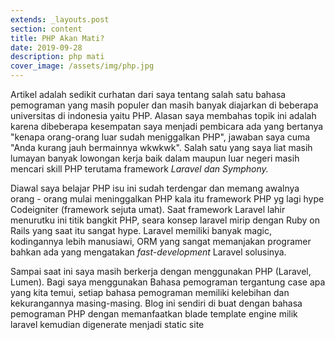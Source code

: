 ```yaml
---
extends: _layouts.post
section: content
title: PHP Akan Mati?
date: 2019-09-28
description: php mati
cover_image: /assets/img/php.jpg
---
```


Artikel adalah sedikit curhatan dari saya tentang salah satu bahasa pemograman yang masih populer dan masih banyak diajarkan di beberapa universitas di indonesia yaitu PHP. Alasan saya membahas topik ini adalah karena dibeberapa kesempatan saya menjadi pembicara ada yang bertanya "kenapa orang-orang luar sudah meniggalkan PHP", jawaban saya cuma "Anda kurang jauh bermainnya wkwkwk". Salah satu yang saya liat masih lumayan banyak lowongan kerja baik dalam maupun luar negeri masih mencari skill PHP terutama framework *Laravel dan Symphony.*

Diawal saya belajar PHP isu ini sudah terdengar dan memang awalnya orang - orang mulai meninggalkan PHP kala itu framework PHP yg lagi hype Codeigniter (framework sejuta umat). Saat framework Laravel lahir menurutku ini titik bangkit PHP, seara konsep laravel mirip dengan Ruby on Rails yang saat itu sangat hype. Laravel memiliki banyak magic, kodingannya lebih manusiawi, ORM yang sangat memanjakan programer bahkan ada yang mengatakan *fast-development* Laravel solusinya.

Sampai saat ini saya masih berkerja dengan menggunakan PHP (Laravel, Lumen). Bagi saya menggunakan Bahasa pemograman tergantung case apa yang kita temui, setiap bahasa pemograman memiliki kelebihan dan kekurangannya masing-masing. Blog ini sendiri di buat dengan bahasa pemograman PHP dengan memanfaatkan blade template engine milik laravel kemudian digenerate menjadi static site